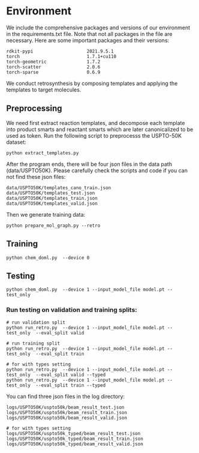 # Environment
We include the comprehensive packages and versions of our environment in the requirements.txt file.
Note that not all packages in the file are necessary.
Here are some important packages and their versions:

```
rdkit-pypi                    2021.9.5.1
torch                         1.7.1+cu110
torch-geometric               1.7.2
torch-scatter                 2.0.6
torch-sparse                  0.6.9
```

We conduct retrosynthesis by composing templates and applying the templates to target molecules.


## Preprocessing
We need first extract reaction templates, and decompose each template into 
product smarts and reactant smarts which are later canonicalized to be used
as token. Run the following script to preprocesss the USPTO-50K dataset:
```
python extract_templates.py   
```

After the program ends, there will be four json files in the data path 
(data/USPTO50K). Please carefully check the scripts and code if you 
can not find these json files:
```
data/USPTO50K/templates_cano_train.json
data/USPTO50K/templates_test.json
data/USPTO50K/templates_train.json
data/USPTO50K/templates_valid.json
```

Then we generate training data:
```
python prepare_mol_graph.py --retro   
```


## Training


```
python chem_doml.py  --device 0
```

## Testing
```
python chem_doml.py  --device 1 --input_model_file model.pt --test_only
```
### Run testing on validation and training splits:
```
# run validation split
python run_retro.py  --device 1 --input_model_file model.pt --test_only  --eval_split valid 

# run training split
python run_retro.py  --device 1 --input_model_file model.pt --test_only  --eval_split train

# for with types setting
python run_retro.py  --device 1 --input_model_file model.pt --test_only  --eval_split valid --typed 
python run_retro.py  --device 1 --input_model_file model.pt --test_only  --eval_split train --typed
```

You can find three json files in the log directory:
```
logs/USPTO50K/uspto50k/beam_result_test.json
logs/USPTO50K/uspto50k/beam_result_train.json
logs/USPTO50K/uspto50k/beam_result_valid.json

# for with types setting
logs/USPTO50K/uspto50k_typed/beam_result_test.json
logs/USPTO50K/uspto50k_typed/beam_result_train.json
logs/USPTO50K/uspto50k_typed/beam_result_valid.json
```


